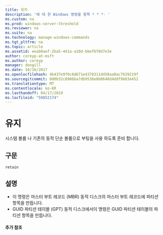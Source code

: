 ```yaml
---
title: 유지
description: '에 대 한 Windows 명령을 항목 * * *- '
ms.custom: na
ms.prod: windows-server-threshold
ms.reviewer: na
ms.suite: na
ms.technology: manage-windows-commands
ms.tgt_pltfrm: na
ms.topic: article
ms.assetid: eeab0aef-2ba5-441a-a10d-bbef6f0d7e3e
author: coreyp-at-msft
ms.author: coreyp
manager: dongill
ms.date: 10/16/2017
ms.openlocfilehash: 4b437e9f0c8d671e4378311d450aa0ac7639219f
ms.sourcegitcommit: 0d0b32c8986ba7db9536e0b8648d4ddf9b03e452
ms.translationtype: MT
ms.contentlocale: ko-KR
ms.lasthandoff: 04/17/2019
ms.locfileid: "59852174"
---
```

# <a name="retain"></a>유지



시스템 볼륨 나 기존의 동적 단순 볼륨으로 부팅을 사용 하도록 준비 합니다.

## <a name="syntax"></a>구문

```
retain
```

## <a name="remarks"></a>설명

-   이 명령은 마스터 부트 레코드 (MBR) 동적 디스크의 마스터 부트 레코드에 파티션 항목을 만듭니다.
-   GUID 파티션 테이블 (GPT) 동적 디스크에서이 명령은 GUID 파티션 테이블의 파티션 항목을 만듭니다.

#### <a name="additional-references"></a>추가 참조

